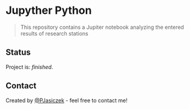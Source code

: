 # Jupyther Python
>This repository contains a Jupiter notebook analyzing the entered results of research stations

## Status
Project is: _finished_.

## Contact
Created by [@PJasiczek](http://www.piotrjasiczek.pl/) - feel free to contact me!
